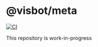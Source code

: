 # @visbot/meta

[![CI](https://img.shields.io/github/workflow/status/visbot/meta/tests?style=flat-square)](https://github.com/visbot/meta/actions)

This repository is work-in-progress
